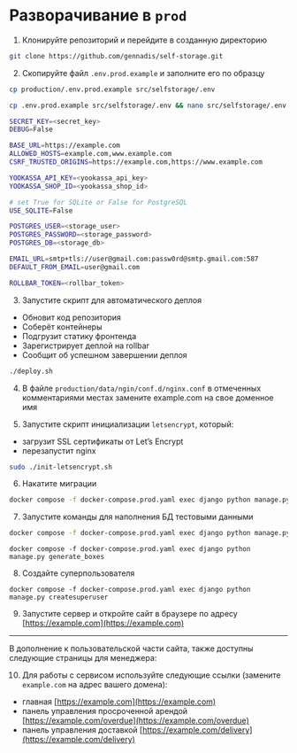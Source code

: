 # Разворачивание в `prod`

1. Клонируйте репозиторий и перейдите в созданную директорию
```sh
git clone https://github.com/gennadis/self-storage.git
```

2. Скопируйте файл `.env.prod.example` и заполните его по образцу
```sh
cp production/.env.prod.example src/selfstorage/.env

cp .env.prod.example src/selfstorage/.env && nano src/selfstorage/.env
```

```sh
SECRET_KEY=<secret_key>
DEBUG=False

BASE_URL=https://example.com
ALLOWED_HOSTS=example.com,www.example.com
CSRF_TRUSTED_ORIGINS=https://example.com,https://www.example.com

YOOKASSA_API_KEY=<yookassa_api_key>
YOOKASSA_SHOP_ID=<yookassa_shop_id>

# set True for SQLite or False for PostgreSQL
USE_SQLITE=False

POSTGRES_USER=<storage_user>
POSTGRES_PASSWORD=<storage_password>
POSTGRES_DB=<storage_db>

EMAIL_URL=smtp+tls://user@gmail.com:passw0rd@smtp.gmail.com:587
DEFAULT_FROM_EMAIL=user@gmail.com

ROLLBAR_TOKEN=<rollbar_token>

```

3. Запустите скрипт для автоматического деплоя
- Обновит код репозитория
- Соберёт контейнеры
- Подгрузит статику фронтенда
- Зарегистрирует деплой на rollbar
- Сообщит об успешном завершении деплоя
```sh
./deploy.sh
```

4. В файле `production/data/ngin/conf.d/nginx.conf` в отмеченных комментариями местах замените example.com на свое доменное имя 

5. Запустите скрипт инициализации `letsencrypt`, который:
- загрузит SSL сертификаты от Let’s Encrypt
- перезапустит nginx
```sh
sudo ./init-letsencrypt.sh
```

6. Накатите миграции
```sh
docker compose -f docker-compose.prod.yaml exec django python manage.py migrate
```

7. Запустите команды для наполнения БД тестовыми данными
```sh
docker compose -f docker-compose.prod.yaml exec django python manage.py load_warehouses https://raw.githubusercontent.com/aosothra/remote_content/master/self_storage/warehouses.json
```

```
docker compose -f docker-compose.prod.yaml exec django python manage.py generate_boxes
```

8. Создайте суперпользователя
```
docker compose -f docker-compose.prod.yaml exec django python manage.py createsuperuser
```

9. Запустите сервер и откройте сайт в браузере по адресу [https://example.com](https://example.com)

---

В дополнение к пользовательской части сайта, также доступны следующие страницы для менеджера:


10. Для работы с сервисом используйте следующие ссылки (замените `example.com` на адрес вашего домена):
- главная [https://example.com](https://example.com)
- панель управления просроченной арендой [https://example.com/overdue](https://example.com/overdue)
- панель управления доставкой [https://example.com/delivery](https://example.com/delivery)

